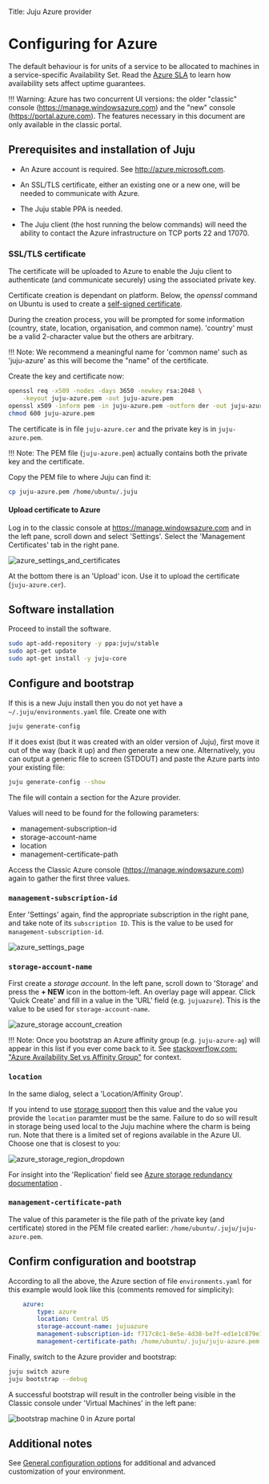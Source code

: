 Title: Juju Azure provider  


# Configuring for Azure 

The default behaviour is for units of a service to be allocated to
machines in a service-specific Availability Set. Read the
[Azure SLA](https://azure.microsoft.com/en-gb/support/legal/sla/) to learn how
availability sets affect uptime guarantees.

!!! Warning: Azure has two concurrent UI versions: the older "classic" console
(https://manage.windowsazure.com) and the "new" console
(https://portal.azure.com). The features necessary in this document are only
available in the classic portal.


## Prerequisites and installation of Juju

 - An Azure account is required. See http://azure.microsoft.com.

 - An SSL/TLS certificate, either an existing one or a new one, will be needed to
   communicate with Azure.

 - The Juju stable PPA is needed.

 - The Juju client (the host running the below commands) will need the ability
   to contact the Azure infrastructure on TCP ports 22 and 17070.

### SSL/TLS certificate

The certificate will be uploaded to Azure to enable the Juju client to
authenticate (and communicate securely) using the associated private key.

Certificate creation is dependant on platform. Below, the *openssl* command
on Ubuntu is used to create a
[self-signed certificate](https://en.wikipedia.org/wiki/Self-signed_certificate).

During the creation process, you will be prompted for some information
(country, state, location, organisation, and common name). 'country' must be a
valid 2-character value but the others are arbitrary.

!!! Note: We recommend a meaningful name for 'common name' such as 'juju-azure'
as this will become the "name" of the certificate.

Create the key and certificate now:

```bash
openssl req -x509 -nodes -days 3650 -newkey rsa:2048 \
	-keyout juju-azure.pem -out juju-azure.pem
openssl x509 -inform pem -in juju-azure.pem -outform der -out juju-azure.cer
chmod 600 juju-azure.pem
```

The certificate is in file `juju-azure.cer` and the private key is in
`juju-azure.pem`.

!!! Note: The PEM file (`juju-azure.pem`) actually contains both the private key
and the certificate.

Copy the PEM file to where Juju can find it:

```bash
cp juju-azure.pem /home/ubuntu/.juju
```

#### Upload certificate to Azure

Log in to the classic console at https://manage.windowsazure.com and in the
left pane, scroll down and select 'Settings'. Select the 'Management
Certificates' tab in the right pane. 

![azure_settings_and_certificates](media/config-azure-stable_settings_and_certificates.png)

At the bottom there is an 'Upload' icon.  Use it to upload the certificate
(`juju-azure.cer`).


## Software installation

Proceed to install the software.

```bash
sudo apt-add-repository -y ppa:juju/stable
sudo apt-get update
sudo apt-get install -y juju-core
```


## Configure and bootstrap

If this is a new Juju install then you do not yet have a
`~/.juju/environments.yaml` file. Create one with

```bash
juju generate-config
```

If it does exist (but it was created with an older version of Juju), first move
it out of the way (back it up) and *then* generate a new one. Alternatively,
you can output a generic file to screen (STDOUT) and paste the Azure parts into
your existing file:

```bash
juju generate-config --show
```

The file will contain a section for the Azure provider.

Values will need to be found for the following parameters:

 - management-subscription-id
 - storage-account-name
 - location
 - management-certificate-path

Access the Classic Azure console (https://manage.windowsazure.com) again to
gather the first three values.

### `management-subscription-id`

Enter 'Settings' again, find the appropriate subscription in the right pane, and
take note of its `subscription ID`. This is the value to be used for
`management-subscription-id`.

![azure_settings_page](media/config-azure-stable_settings-page.png)

### `storage-account-name`

First create a *storage account*. In the left pane, scroll down to 'Storage'
and press the **+ NEW** icon in the bottom-left. An overlay page will appear.
Click 'Quick Create' and fill in a value in the 'URL' field (e.g. `jujuazure`).
This is the value to be used for `storage-account-name`.

![azure_storage account_creation](media/config-azure-stable_storage.png)

!!! Note: Once you bootstrap an Azure affinity group (e.g. `juju-azure-ag`)
will appear in this list if you ever come back to it. See
[stackoverflow.com: "Azure Availability Set vs Affinity Group"](http://stackoverflow.com/questions/25472549/azure-availability-set-vs-affinity-group)
for context.

### `location`

In the same dialog, select a 'Location/Affinity Group'.

If you intend to use [storage support](./storage.html) then this value and the
value you provide the `location` paramter must be the same. Failure to do so
will result in storage being used local to the Juju machine where the charm is
being run. Note that there is a limited set of regions available in the Azure
UI. Choose one that is closest to you:

![azure_storage_region_dropdown](media/config-azure-stable_storage_locations_dropdown.png)

For insight into the 'Replication' field see
[Azure storage redundancy documentation](https://azure.microsoft.com/documentation/articles/storage-redundancy)
.

### `management-certificate-path`

The value of this parameter is the file path of the private key (and
certificate) stored in the PEM file created earlier:
`/home/ubuntu/.juju/juju-azure.pem`.


## Confirm configuration and bootstrap

According to all the above, the Azure section of file `environments.yaml` for
this example would look like this (comments removed for simplicity):

```yaml
    azure:
        type: azure
        location: Central US
        storage-account-name: jujuazure
        management-subscription-id: f717c8c1-8e5e-4d38-be7f-ed1e1c879e18
        management-certificate-path: /home/ubuntu/.juju/juju-azure.pem
```

Finally, switch to the Azure provider and bootstrap:

```bash
juju switch azure
juju bootstrap --debug
```

A successful bootstrap will result in the controller being visible in the Classic console
under 'Virtual Machines' in the left pane:

![bootstrap machine 0 in Azure portal](media/config-azure-stable_machine_0.png)


## Additional notes

See [General configuration options](https://jujucharms.com/docs/stable/config-general)
for additional and advanced customization of your environment.

